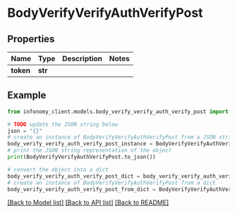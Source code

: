 # BodyVerifyVerifyAuthVerifyPost


## Properties

Name | Type | Description | Notes
------------ | ------------- | ------------- | -------------
**token** | **str** |  | 

## Example

```python
from infonomy_client.models.body_verify_verify_auth_verify_post import BodyVerifyVerifyAuthVerifyPost

# TODO update the JSON string below
json = "{}"
# create an instance of BodyVerifyVerifyAuthVerifyPost from a JSON string
body_verify_verify_auth_verify_post_instance = BodyVerifyVerifyAuthVerifyPost.from_json(json)
# print the JSON string representation of the object
print(BodyVerifyVerifyAuthVerifyPost.to_json())

# convert the object into a dict
body_verify_verify_auth_verify_post_dict = body_verify_verify_auth_verify_post_instance.to_dict()
# create an instance of BodyVerifyVerifyAuthVerifyPost from a dict
body_verify_verify_auth_verify_post_from_dict = BodyVerifyVerifyAuthVerifyPost.from_dict(body_verify_verify_auth_verify_post_dict)
```
[[Back to Model list]](../README.md#documentation-for-models) [[Back to API list]](../README.md#documentation-for-api-endpoints) [[Back to README]](../README.md)


